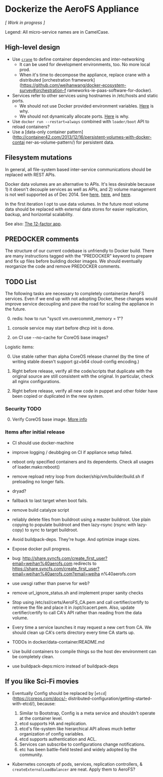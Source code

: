 # Dockerize the AeroFS Appliance

*[ Work in progress ]*

Legend: All micro-service names are in CamelCase.

## High-level design

- Use [`crane`](https://github.com/michaelsauter/crane) to define container 
dependencies and inter-networking
    - It can be used for development environments, too. No more local prod.
    - When it's time to decompose the appliance, replace crane with a 
distributed [orchestration 
framework](https://github.com/weihanwang/docker-ecosystem-survey#orchestration-f
rameworks-ie-paas-software-for-docker).
- Services refer to other services using hostnames in /etc/hosts and static 
ports.
    - We should not use Docker provided environment variables. 
[Here](http://www.fig.sh/env.html) is why.
    - We should not dynamically allocate ports. 
[Here](http://youtu.be/YrxnVKZeqK8?t=14m31s) is why.
- Use `docker run --restart=always` combined with `loader/boot` API to reload containers?
- Use a [data-only container 
pattern](http://container42.com/2013/12/16/persistent-volumes-with-docker-contai
ner-as-volume-pattern/) for persistent data.

## Filesystem mutations

In general, all file-system based inter-service communications should be 
replaced with REST APIs.

Docker data volumes are an alternative to APIs. It's less desirable because 1) 
it doesn't decouple services as well as APIs, and 2) volume management is not 
well supported as of Dec 2014. See 
[here](https://github.com/cpuguy83/docker-volumes), 
[here](http://container42.com/2014/11/03/docker-indepth-volumes/), and 
[here](http://container42.com/2014/11/18/data-only-container-madness/).

In the first iteration I opt to use data volumes. In 
the future most volume data should be replaced with external data stores for 
easier replication, backup, and horizontal scalability.

See also: [The 12-factor app](http://12factor.net).

## PREDOCKER comments

The structure of our current codebase is unfriendly to Docker build. 
There are many instructions tagged with the "PREDOCKER" keyword to prepare and fix up files before building docker images. We should eventually reorganize the code and remove PREDOCKER comments.


## TODO List

The following tasks are necessary to completely containerize AeroFS services. 
Even if we end up with not adopting Docker, these changes would improve service 
decoupling and pave the road for scaling the appliance in the future.

0. redis: how to run "sysctl vm.overcommit_memory = 1"?

0. console service may start before dhcp init is done.

0. on CI use --no-cache for CoreOS base images?

Logistic items:

0. Use stable rather than alpha CoreOS release channel (by the time of writing 
stable doesn't support gz+b64 cloud-config encoding.)

0. Right before release, verify all the code/scripts that duplicate 
with the original source are still consistent with the original. In particular, 
check all nginx configurations.

0. Right before release, verify all new code in puppet and other folder have been
copied or duplicated in the new system.

### Security TODO

0. Verify CoreOS base image. [More info](https://coreos.com/docs/sdk-distributors/distributors/notes-for-distributors/)



### Items after initial release

- CI should use docker-machine

- improve logging / deubbging on CI if appliance setup failed.

- reboot only specified containers and its dependents. Check all usages of loader.mako:reboot()

- remove repload retry loop from docker/ship/vm/builder/build.sh if preloading no longer fails.

- dryad?

- fallback to last target when boot fails.

- remove build catalyze script

- reliably delete files from buildroot using a master buildroot. Use plain copying to populate buildroot and then lazy-rsync (rsync with lazy-copy) to sync to target buildroot.

- Avoid buildpack-deps. They're huge. And optimize image sizes.

- Expose docker pull progress.

- bug: http://share.syncfs.com/create_first_user?email=weihan%40aerofs.com 
redirects to 
https://share.syncfs.com/create_first_user?email=weihan%40aerofs.com?email=weiha
n%40aerofs.com

- use uwsgi rather than pserve for web?

- remove url_ignore_status.sh and implement proper sanity checks

- Stop using /etc/ssl/certs/AeroFS_CA.pem and call certifier/certify to 
retrieve the file and place it in /opt/<service>/cacert.pem. Also, update 
certifier/certify to call CA's API rather than reading from the data volume.

- Every time a service launches it may request a new cert from CA. We should 
clean up CA's certs directory every time CA starts up.

- TODOs in docker/data-container/README.md

- Use build containers to compile things so the host dev environment can be 
completely clean.

- use buildpack-deps:micro instead of buildpack-deps


## If you like Sci-Fi movies
    
- Eventually Config should be replaced by [`etcd`](https://coreos.com/docs/- 
distributed-configuration/getting-started-with-etcd/), because:
    1. Similar to Bootstrap, Config is a meta service and shouldn't operate at 
the container level.
    2. etcd supports HA and replication.
    3. etcd's file-system like hierarchical API allows much better organization 
of config variables.
    4. etcd supports authentication and ACL.
    5. Services can subscribe to configurations change notifications.
    6. etc has been battle-field tested and widely adopted by the community.

- Kubernetes concepts of pods, services, replication controllers, & 
`createExternalLoadBalancer` are neat. Apply them to AeroFS?
